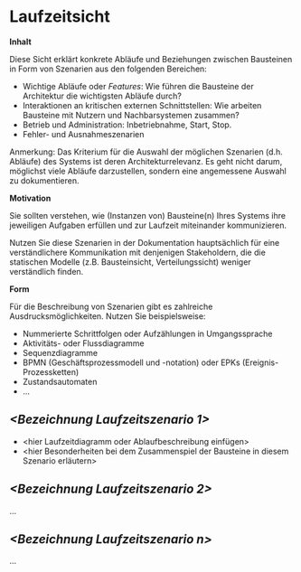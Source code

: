 # Laufzeitsicht

**Inhalt**

Diese Sicht erklärt konkrete Abläufe und Beziehungen zwischen Bausteinen
in Form von Szenarien aus den folgenden Bereichen:

- Wichtige Abläufe oder *Features*: Wie führen die Bausteine der
    Architektur die wichtigsten Abläufe durch?
- Interaktionen an kritischen externen Schnittstellen: Wie arbeiten
    Bausteine mit Nutzern und Nachbarsystemen zusammen?
- Betrieb und Administration: Inbetriebnahme, Start, Stop.
- Fehler- und Ausnahmeszenarien

Anmerkung: Das Kriterium für die Auswahl der möglichen Szenarien (d.h.
Abläufe) des Systems ist deren Architekturrelevanz. Es geht nicht darum,
möglichst viele Abläufe darzustellen, sondern eine angemessene Auswahl
zu dokumentieren.

**Motivation**

Sie sollten verstehen, wie (Instanzen von) Bausteine(n) Ihres Systems
ihre jeweiligen Aufgaben erfüllen und zur Laufzeit miteinander
kommunizieren.

Nutzen Sie diese Szenarien in der Dokumentation hauptsächlich für eine
verständlichere Kommunikation mit denjenigen Stakeholdern, die die
statischen Modelle (z.B. Bausteinsicht, Verteilungssicht) weniger
verständlich finden.

**Form**

Für die Beschreibung von Szenarien gibt es zahlreiche
Ausdrucksmöglichkeiten. Nutzen Sie beispielsweise:

- Nummerierte Schrittfolgen oder Aufzählungen in Umgangssprache
- Aktivitäts- oder Flussdiagramme
- Sequenzdiagramme
- BPMN (Geschäftsprozessmodell und -notation) oder EPKs
    (Ereignis-Prozessketten)
- Zustandsautomaten
- ...

## *\<Bezeichnung Laufzeitszenario 1\>*

- \<hier Laufzeitdiagramm oder Ablaufbeschreibung einfügen\>
- \<hier Besonderheiten bei dem Zusammenspiel der Bausteine in diesem
    Szenario erläutern\>

## *\<Bezeichnung Laufzeitszenario 2\>*

...

## *\<Bezeichnung Laufzeitszenario n\>*

...
